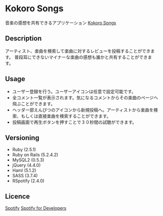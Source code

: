 Kokoro Songs
====
音楽の感想を共有できるアプリケーション
[Kokoro Songs](https://kokoro-songs.herokuapp.com/)

## Description
アーティスト、楽曲を検索して楽曲に対するレビューを投稿することができます。
普段耳にできないマイナーな楽曲の感想も誰かと共有することができます。

## Usage
* ユーザー登録を行う。ユーザーアイコンは任意で設定可能です。
* 全コメント一覧が表示されます。気になるコメントからその楽曲のページへ飛ぶことができます。
* ヘッダー部えんぴつのアイコンから新規投稿へ。アーティストから楽曲を検索、もしくは直接楽曲を検索することができます。
* 投稿画面で再生ボタンを押すことで３０秒間の試聴ができます。

## Versioning
* Ruby (2.5.1)
* Ruby on Rails (5.2.4.2)
* MySQL2 (0.5.3)
* jQuery (4.4.0)
* Haml (5.1.2)
* SASS (3.7.4)
* RSpotify (2.4.0)

## Licence
[Spotify](https://www.spotify.com/)
[Spotify for Developers](https://developer.spotify.com/)
